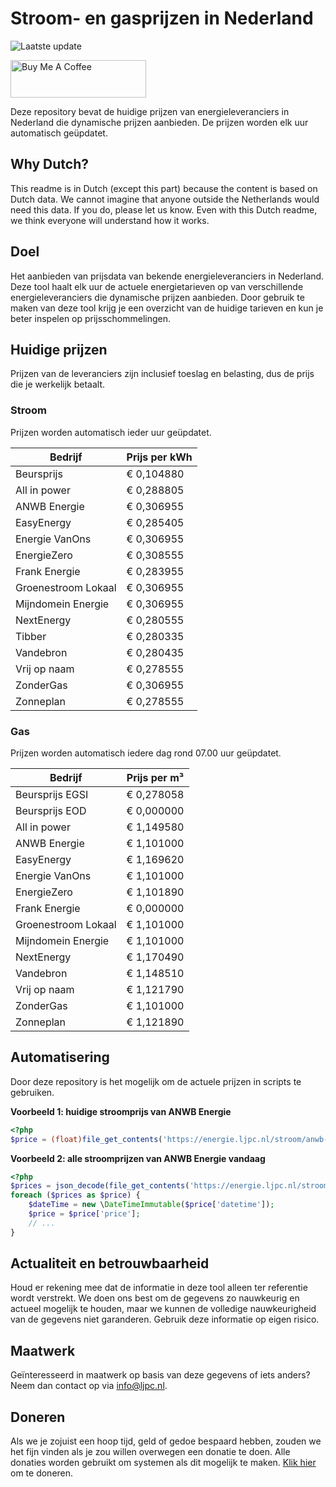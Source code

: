 # Stroom- en gasprijzen in Nederland

![Laatste update](https://img.shields.io/badge/laatste%20update-2024--03--20%2021%3A00%20CET-brightgreen)

<a href="https://www.buymeacoffee.com/Lars-" target="_blank"><img src="https://cdn.buymeacoffee.com/buttons/v2/default-orange.png" alt="Buy Me A Coffee" height="60" style="height: 60px !important;width: 217px !important;" ></a>

Deze repository bevat de huidige prijzen van energieleveranciers in Nederland die dynamische prijzen aanbieden. De prijzen worden elk uur automatisch geüpdatet.

## Why Dutch?

This readme is in Dutch (except this part) because the content is based on Dutch data. We cannot imagine that anyone outside the Netherlands would need this data. If you do, please let us know. Even with this Dutch readme, we think
everyone will understand how it works.

## Doel

Het aanbieden van prijsdata van bekende energieleveranciers in Nederland. Deze tool haalt elk uur de actuele energietarieven op van verschillende energieleveranciers die dynamische prijzen aanbieden. Door gebruik te maken van deze tool
krijg je een overzicht van de huidige tarieven en kun je beter inspelen op prijsschommelingen.

## Huidige prijzen

Prijzen van de leveranciers zijn inclusief toeslag en belasting, dus de prijs die je werkelijk betaalt.

### Stroom

Prijzen worden automatisch ieder uur geüpdatet.

 Bedrijf | Prijs per kWh 
---------|---------------
Beursprijs | € 0,104880
All in power | € 0,288805
ANWB Energie | € 0,306955
EasyEnergy | € 0,285405
Energie VanOns | € 0,306955
EnergieZero | € 0,308555
Frank Energie | € 0,283955
Groenestroom Lokaal | € 0,306955
Mijndomein Energie | € 0,306955
NextEnergy | € 0,280555
Tibber | € 0,280335
Vandebron | € 0,280435
Vrij op naam | € 0,278555
ZonderGas | € 0,306955
Zonneplan | € 0,278555


### Gas

Prijzen worden automatisch iedere dag rond 07.00 uur geüpdatet.

 Bedrijf | Prijs per m³ 
---------|--------------
Beursprijs EGSI | € 0,278058
Beursprijs EOD | € 0,000000
All in power | € 1,149580
ANWB Energie | € 1,101000
EasyEnergy | € 1,169620
Energie VanOns | € 1,101000
EnergieZero | € 1,101890
Frank Energie | € 0,000000
Groenestroom Lokaal | € 1,101000
Mijndomein Energie | € 1,101000
NextEnergy | € 1,170490
Vandebron | € 1,148510
Vrij op naam | € 1,121790
ZonderGas | € 1,101000
Zonneplan | € 1,121890


## Automatisering

Door deze repository is het mogelijk om de actuele prijzen in scripts te gebruiken.

**Voorbeeld 1: huidige stroomprijs van ANWB Energie**

```php
<?php
$price = (float)file_get_contents('https://energie.ljpc.nl/stroom/anwb-energie-nu.txt');

```

**Voorbeeld 2: alle stroomprijzen van ANWB Energie vandaag**

```php
<?php
$prices = json_decode(file_get_contents('https://energie.ljpc.nl/stroom/all-in-power-vandaag.json'),true);
foreach ($prices as $price) {
    $dateTime = new \DateTimeImmutable($price['datetime']);
    $price = $price['price'];
    // ...
}
```

## Actualiteit en betrouwbaarheid

Houd er rekening mee dat de informatie in deze tool alleen ter referentie wordt verstrekt. We doen ons best om de gegevens zo nauwkeurig en actueel mogelijk te houden, maar we kunnen de volledige nauwkeurigheid van de gegevens niet
garanderen. Gebruik deze informatie op eigen risico.

## Maatwerk

Geïnteresseerd in maatwerk op basis van deze gegevens of iets anders? Neem dan contact op
via [info@ljpc.nl](mailto:info@ljpc.nl?subject=Energie%20prijzen).

## Doneren

Als we je zojuist een hoop tijd, geld of gedoe bespaard hebben, zouden we het fijn vinden als je zou willen overwegen een
donatie te doen. Alle donaties worden gebruikt om systemen als dit mogelijk te
maken. [Klik hier](https://www.buymeacoffee.com/Lars-) om te doneren.
